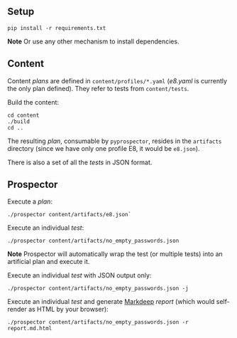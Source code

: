 Setup
---

`pip install -r requirements.txt`

**Note**
Or use any other mechanism to install dependencies.

Content
---

Content *plans* are defined in `content/profiles/*.yaml` (*e8.yaml* is currently the only plan defined). They refer to tests from `content/tests`.

Build the content:

```shell
cd content
./build
cd ..
```

The resulting *plan*, consumable by `pyprospector`, resides in the `artifacts` directory (since we have only one profile E8, it would be `e8.json`).

There is also a set of all the *tests* in JSON format.

Prospector
---

Execute a *plan*:

```shell
./prospector content/artifacts/e8.json`
```

Execute an individual *test*:

```shell
./prospector content/artifacts/no_empty_passwords.json
```

**Note**
Prospector will automatically wrap the test (or multiple tests) into an artificial plan and execute it.

Execute an individual *test* with JSON output only:

```shell
./prospector content/artifacts/no_empty_passwords.json -j
```

Execute an individual *test* and generate [Markdeep](https://casual-effects.com/markdeep/) *report* (which would self-render as HTML by your browser):

```shell
./prospector content/artifacts/no_empty_passwords.json -r report.md.html 
```
